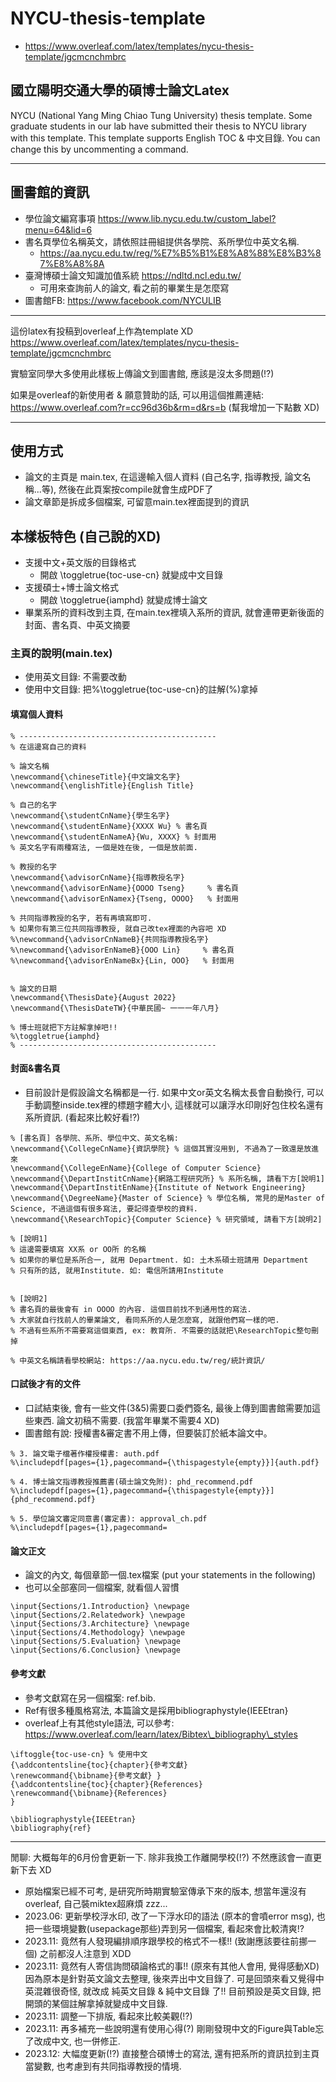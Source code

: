 # NYCU-thesis-template

* https://www.overleaf.com/latex/templates/nycu-thesis-template/jgcmcnchmbrc

## 國立陽明交通大學的碩博士論文Latex

NYCU (National Yang Ming Chiao Tung University) thesis template. Some graduate students in our lab have submitted their thesis to NYCU library with this template. This template supports English TOC & 中文目錄. You can change this by uncommenting a command.

---
## 圖書館的資訊
* 學位論文編寫事項 https://www.lib.nycu.edu.tw/custom_label?menu=64&lid=6
* 書名頁學位名稱英文，請依照註冊組提供各學院、系所學位中英文名稱.
  * https://aa.nycu.edu.tw/reg/%E7%B5%B1%E8%A8%88%E8%B3%87%E8%A8%8A
* 臺灣博碩士論文知識加值系統 https://ndltd.ncl.edu.tw/
  * 可用來查詢前人的論文, 看之前的畢業生是怎麼寫
* 圖書館FB: https://www.facebook.com/NYCULIB

---
這份latex有投稿到overleaf上作為template XD
https://www.overleaf.com/latex/templates/nycu-thesis-template/jgcmcnchmbrc

實驗室同學大多使用此樣板上傳論文到圖書館, 應該是沒太多問題(!?)

如果是overleaf的新使用者 & 願意贊助的話, 可以用這個推薦連結: https://www.overleaf.com?r=cc96d36b&rm=d&rs=b (幫我增加一下點數 XD)

----
## 使用方式
* 論文的主頁是 main.tex, 在這邊輸入個人資料 (自己名字, 指導教授, 論文名稱...等), 然後在此頁案按compile就會生成PDF了
* 論文章節是拆成多個檔案, 可留意main.tex裡面提到的資訊

## 本樣板特色 (自己說的XD)
* 支援中文+英文版的目錄格式
  * 開啟 \toggletrue{toc-use-cn} 就變成中文目錄
* 支援碩士+博士論文格式
  * 開啟 \toggletrue{iamphd} 就變成博士論文
* 畢業系所的資料改到主頁, 在main.tex裡填入系所的資訊, 就會連帶更新後面的封面、書名頁、中英文摘要

### 主頁的說明(main.tex)
* 使用英文目錄: 不需要改動
* 使用中文目錄: 把%\toggletrue{toc-use-cn}的註解(%)拿掉

#### 填寫個人資料
```
% --------------------------------------------
% 在這邊寫自己的資料

% 論文名稱
\newcommand{\chineseTitle}{中文論文名字}
\newcommand{\englishTitle}{English Title}

% 自己的名字
\newcommand{\studentCnName}{學生名字}
\newcommand{\studentEnName}{XXXX Wu} % 書名頁
\newcommand{\studentEnNameA}{Wu, XXXX} % 封面用
% 英文名字有兩種寫法, 一個是姓在後, 一個是放前面. 

% 教授的名字
\newcommand{\advisorCnName}{指導教授名字}
\newcommand{\advisorEnName}{OOOO Tseng}     % 書名頁
\newcommand{\advisorEnNamex}{Tseng, OOOO}   % 封面用

% 共同指導教授的名字, 若有再填寫即可.
% 如果你有第三位共同指導教授, 就自己改tex裡面的內容吧 XD
%\newcommand{\advisorCnNameB}{共同指導教授名字}
%\newcommand{\advisorEnNameB}{OOO Lin}     % 書名頁
%\newcommand{\advisorEnNameBx}{Lin, OOO}   % 封面用


% 論文的日期
\newcommand{\ThesisDate}{August 2022}           
\newcommand{\ThesisDateTW}{中華民國~ 一一一年八月} 

% 博士班就把下方註解拿掉吧!!
%\toggletrue{iamphd}
% --------------------------------------------
```

#### 封面&書名頁
* 目前設計是假設論文名稱都是一行. 如果中文or英文名稱太長會自動換行, 可以手動調整inside.tex裡的標題字體大小, 這樣就可以讓浮水印剛好包住校名還有系所資訊. (看起來比較好看!?)

```
% [書名頁] 各學院、系所、學位中文、英文名稱: 
\newcommand{\CollegeCnName}{資訊學院} % 這個其實沒用到, 不過為了一致還是放進來
\newcommand{\CollegeEnName}{College of Computer Science}
\newcommand{\DepartInstitCnName}{網路工程研究所} % 系所名稱, 請看下方[說明1]
\newcommand{\DepartInstitEnName}{Institute of Network Engineering}
\newcommand{\DegreeName}{Master of Science} % 學位名稱, 常見的是Master of Science, 不過這個有很多寫法, 要記得查學校的資料.
\newcommand{\ResearchTopic}{Computer Science} % 研究領域, 請看下方[說明2]

% [說明1]
% 這邊需要填寫 XX系 or OO所 的名稱
% 如果你的單位是系所合一, 就用 Department. 如: 土木系碩士班請用 Department
% 只有所的話, 就用Institute. 如: 電信所請用Institute


% [說明2]
% 書名頁的最後會有 in OOOO 的內容. 這個目前找不到通用性的寫法. 
% 大家就自行找前人的畢業論文, 看同系所的人是怎麼寫, 就跟他們寫一樣的吧.
% 不過有些系所不需要寫這個東西, ex: 教育所. 不需要的話就把\ResearchTopic整句刪掉

% 中英文名稱請看學校網站: https://aa.nycu.edu.tw/reg/統計資訊/
```


#### 口試後才有的文件
* 口試結束後, 會有一些文件(3&5)需要口委們簽名, 最後上傳到圖書館需要加這些東西. 論文初稿不需要. (我當年畢業不需要4 XD)
* 圖書館有說: 授權書&審定書不用上傳，但要裝訂於紙本論文中。

```
% 3. 論文電子檔著作權授權書: auth.pdf
%\includepdf[pages={1},pagecommand={\thispagestyle{empty}}]{auth.pdf}

% 4. 博士論文指導教授推薦書(碩士論文免附): phd_recommend.pdf
%\includepdf[pages={1},pagecommand={\thispagestyle{empty}}]{phd_recommend.pdf}

% 5. 學位論文審定同意書(審定書): approval_ch.pdf
%\includepdf[pages={1},pagecommand=
```

#### 論文正文
* 論文的內文, 每個章節一個.tex檔案 (put your statements in the following)
* 也可以全部塞同一個檔案, 就看個人習慣
```
\input{Sections/1.Introduction} \newpage
\input{Sections/2.Relatedwork} \newpage
\input{Sections/3.Architecture} \newpage
\input{Sections/4.Methodology} \newpage
\input{Sections/5.Evaluation} \newpage
\input{Sections/6.Conclusion} \newpage
```

#### 參考文獻
* 參考文獻寫在另一個檔案: ref.bib.
* Ref有很多種風格寫法, 本篇論文是採用bibliographystyle\{IEEEtran\}
* overleaf上有其他style語法, 可以參考: https://www.overleaf.com/learn/latex/Bibtex\_bibliography\_styles

```
\iftoggle{toc-use-cn} % 使用中文
{\addcontentsline{toc}{chapter}{參考文獻}
\renewcommand{\bibname}{參考文獻} } 
{\addcontentsline{toc}{chapter}{References}
\renewcommand{\bibname}{References}
} 

\bibliographystyle{IEEEtran}
\bibliography{ref}
```

----
閒聊: 大概每年的6月份會更新一下. 除非我換工作離開學校(!?) 不然應該會一直更新下去 XD

* 原始檔案已經不可考, 是研究所時期實驗室傳承下來的版本, 想當年還沒有overleaf, 自己裝miktex超麻煩 zzz...
* 2023.06: 更新學校浮水印, 改了一下浮水印的語法 (原本的會噴error msg), 也把一些環境變數(usepackage那些)弄到另一個檔案, 看起來會比較清爽!?
* 2023.11: 竟然有人發現編排順序跟學校的格式不一樣!! (致謝應該要往前挪一個) 之前都沒人注意到 XDD
* 2023.11: 竟然有人寄信詢問碩論格式的事!! (原來有其他人會用, 覺得感動XD) 因為原本是針對英文論文去整理, 後來弄出中文目錄了. 可是回頭來看又覺得中英混雜很奇怪, 就改成 純英文目錄 & 純中文目錄 了!! 目前預設是英文目錄, 把開頭的某個註解拿掉就變成中文目錄. 
* 2023.11: 調整一下排版, 看起來比較美觀(!?)
* 2023.11: 再多補充一些說明還有使用心得(?) 剛剛發現中文的Figure與Table忘了改成中文, 也一併修正.
* 2023.12: 大幅度更新(!?) 直接整合碩博士的寫法, 還有把系所的資訊拉到主頁當變數, 也考慮到有共同指導教授的情境.